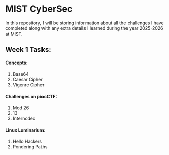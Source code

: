 # MIST CyberSec

In this repository, I will be storing information about all the challenges I have completed along with any extra details I learned during the year 2025-2026 at MIST.


## Week 1 Tasks: 

#### Concepts: 
1. Base64
2. Caesar Cipher
3. Vigenre Cipher


#### Challenges on piocCTF:
1. Mod 26
2. 13
3. Interncdec

#### Linux Luminarium: 
1. Hello Hackers
2. Pondering Paths

